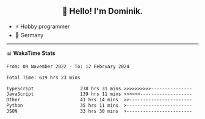 <h2 align="center">👋 Hello! I'm Dominik.</h2>

- ⚡ Hobby programmer
- 📍 Germany

---
📊 **WakaTime Stats**
<!--START_SECTION:waka-->

```txt
From: 09 November 2022 - To: 12 February 2024

Total Time: 619 hrs 23 mins

TypeScript                 238 hrs 31 mins >>>>>>>>>>---------------   38.51 %
JavaScript                 139 hrs 11 mins >>>>>>-------------------   22.47 %
Other                      41 hrs 14 mins  >>-----------------------   06.66 %
Python                     35 hrs 11 mins  >------------------------   05.68 %
JSON                       33 hrs 30 mins  >------------------------   05.41 %
```

<!--END_SECTION:waka-->

